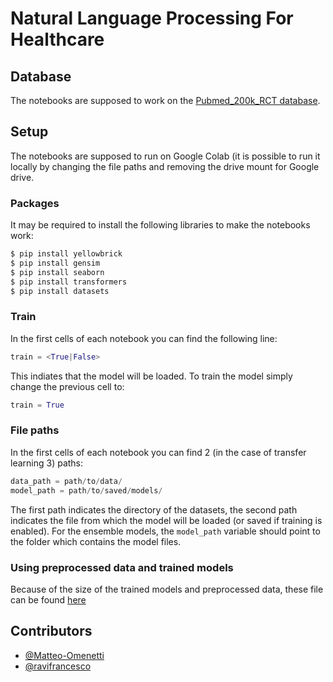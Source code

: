 # Natural Language Processing For Healthcare

## Database

The notebooks are supposed to work on the [Pubmed_200k_RCT database](https://github.com/Franck-Dernoncourt/pubmed-rct/tree/master/PubMed_200k_RCT).

## Setup

The notebooks are supposed to run on Google Colab (it is possible to run it locally by changing the file paths and removing the drive mount for Google drive.

### Packages
It may be required to install the following libraries to make the notebooks work:

```bash
$ pip install yellowbrick
$ pip install gensim
$ pip install seaborn
$ pip install transformers
$ pip install datasets
```

### Train
In the first cells of each notebook you can find the following line:

```python
train = <True|False>
```

This indiates that the model will be loaded. To train the model simply change the previous cell to:

```python
train = True
```

### File paths
In the first cells of each notebook you can find 2 (in the case of transfer learning 3) paths:

```python
data_path = path/to/data/
model_path = path/to/saved/models/
```

The first path indicates the directory of the datasets, the second path indicates the file from which the model will be loaded (or saved if training is enabled). For the ensemble models, the ```model_path``` variable should point to the folder which contains the model files.

### Using preprocessed data and trained models

Because of the size of the trained models and preprocessed data, these file can be found [here](https://www.dropbox.com/sh/d10caanbn8tnggl/AACoUFDn_RhiGNucrRLTLW7qa?dl=0)

## Contributors

* [@Matteo-Omenetti](https://github.com/Matteo-Omenetti)
* [@ravifrancesco](https://github.com/ravifrancesco)
